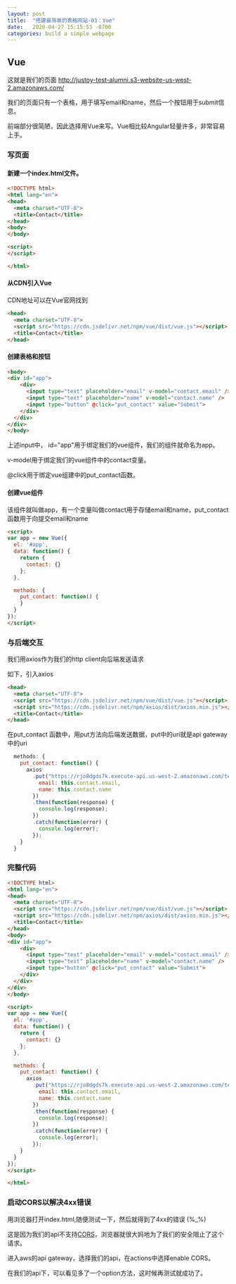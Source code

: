 ```yaml
---
layout: post
title:  "搭建最简单的表格网站-03：Vue"
date:   2020-04-27 15:15:53 -0700
categories: build a simple webpage
---
```


## Vue
这就是我们的页面 http://justoy-test-alumni.s3-website-us-west-2.amazonaws.com/

我们的页面只有一个表格，用于填写email和name，然后一个按钮用于submit信息。

前端部分很简陋，因此选择用Vue来写。Vue相比较Angular轻量许多，非常容易上手。

### 写页面
#### 新建一个index.html文件。
```html
<!DOCTYPE html>
<html lang="en">
<head>
  <meta charset="UTF-8">
  <title>Contact</title>
</head>
<body>
</body>

<script>
</script>

</html>
```

#### 从CDN引入Vue
CDN地址可以在Vue官网找到
```html
<head>
  <meta charset="UTF-8">
  <script src="https://cdn.jsdelivr.net/npm/vue/dist/vue.js"></script>
  <title>Contact</title>
</head>
```

#### 创建表格和按钮
```html
<body>
<div id="app">
    <div>
      <input type="text" placeholder="email" v-model="contact.email" />
      <input type="text" placeholder="name" v-model="contact.name" />
      <input type="button" @click="put_contact" value="Submit">
    </div>
  </div>
</div>
</body>
```
上述input中，
id="app"用于绑定我们的vue组件，我们的组件就命名为app。

v-model用于绑定我们的vue组件中的contact变量。

@click用于绑定vue组建中的put_contact函数。

#### 创建vue组件
该组件就叫做app，有一个变量叫做contact用于存储email和name，put_contact函数用于向提交email和name

```html
<script>
var app = new Vue({
  el: '#app',
  data: function() {
    return {
      contact: {}
    };
  },

  methods: {
    put_contact: function() {
    }
  }
});
</script>
```

### 与后端交互
我们用axios作为我们的http client向后端发送请求

如下，引入axios
```html
<head>
  <meta charset="UTF-8">
  <script src="https://cdn.jsdelivr.net/npm/vue/dist/vue.js"></script>
  <script src="https://cdn.jsdelivr.net/npm/axios/dist/axios.min.js"></script>
  <title>Contact</title>
</head>
```

在put_contact 函数中，用put方法向后端发送数据，put中的uri就是api gateway中的uri
```javascript
  methods: {
    put_contact: function() {
      axios
        .put("https://rjo8dgds7k.execute-api.us-west-2.amazonaws.com/test", {
          email: this.contact.email,
          name: this.contact.name
        })
        .then(function(response) {
          console.log(response);
        })
        .catch(function(error) {
          console.log(error);
        });
    }
  }
```

### 完整代码
```html
<!DOCTYPE html>
<html lang="en">
<head>
  <meta charset="UTF-8">
  <script src="https://cdn.jsdelivr.net/npm/vue/dist/vue.js"></script>
  <script src="https://cdn.jsdelivr.net/npm/axios/dist/axios.min.js"></script>
  <title>Contact</title>
</head>
<body>
<div id="app">
    <div>
      <input type="text" placeholder="email" v-model="contact.email" />
      <input type="text" placeholder="name" v-model="contact.name" />
      <input type="button" @click="put_contact" value="Submit">
    </div>
  </div>
</div>
</body>

<script>
var app = new Vue({
  el: '#app',
  data: function() {
    return {
      contact: {}
    };
  },

  methods: {
    put_contact: function() {
      axios
        .put("https://rjo8dgds7k.execute-api.us-west-2.amazonaws.com/test", {
          email: this.contact.email,
          name: this.contact.name
        })
        .then(function(response) {
          console.log(response);
        })
        .catch(function(error) {
          console.log(error);
        });
    }
  }
});
</script>

</html>
```

### 启动CORS以解决4xx错误
用浏览器打开index.html,随便测试一下，然后就得到了4xx的错误 (%_%)

这是因为我们的api不支持[CORS](https://developer.mozilla.org/zh-CN/docs/Web/HTTP/Access_control_CORS)，浏览器就很大妈地为了我们的安全阻止了这个请求。

进入aws的api gateway，选择我们的api，在actions中选择enable CORS。

在我们的api下，可以看见多了一个option方法，这时候再测试就成功了。